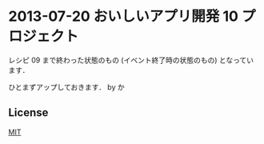 # 2013-07-20 おいしいアプリ開発 10 プロジェクト

レシピ 09 まで終わった状態のもの (イベント終了時の状態のもの) となっています．

ひとまずアップしておきます． by か

## License

[MIT](http://opensource.org/licenses/MIT)
